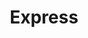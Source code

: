 ---
title: "Express"
url: /ciudad-autonoma-de-buenos-aires/express-sarmiento-3/
shop: Supermarkt
---